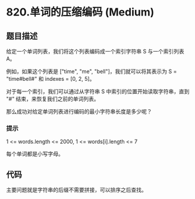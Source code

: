 # 820.单词的压缩编码 (Medium)

## 题目描述

给定一个单词列表，我们将这个列表编码成一个索引字符串 S 与一个索引列表 A。

例如，如果这个列表是 ["time", "me", "bell"]，我们就可以将其表示为 S = "time#bell#" 和 indexes = [0, 2, 5]。

对于每一个索引，我们可以通过从字符串 S 中索引的位置开始读取字符串，直到 "#" 结束，来恢复我们之前的单词列表。

那么成功对给定单词列表进行编码的最小字符串长度是多少呢？

### 提示

1 <= words.length <= 2000, 1 <= words[i].length <= 7

每个单词都是小写字母。

## 代码

主要问题就是字符串的后缀不需要拼接，可以排序之后查找。




